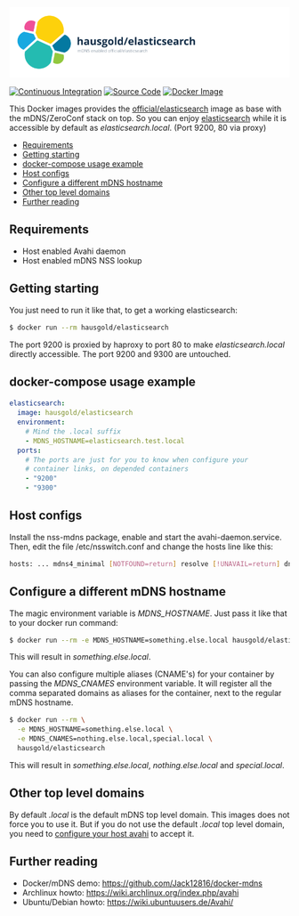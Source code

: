 ![mDNS enabled official/elasticsearch](https://raw.githubusercontent.com/hausgold/docker-elasticsearch/master/docs/assets/project.png)

[![Continuous Integration](https://github.com/hausgold/docker-elasticsearch/actions/workflows/package.yml/badge.svg?branch=master)](https://github.com/hausgold/docker-elasticsearch/actions/workflows/package.yml)
[![Source Code](https://img.shields.io/badge/source-on%20github-blue.svg)](https://github.com/hausgold/docker-elasticsearch)
[![Docker Image](https://img.shields.io/badge/image-on%20docker%20hub-blue.svg)](https://hub.docker.com/r/hausgold/elasticsearch/)

This Docker images provides the [official/elasticsearch](https://hub.docker.com/_/elasticsearch/) image as base
with the mDNS/ZeroConf stack on top. So you can enjoy [elasticsearch](https://www.elastic.co/products/elasticsearch) while
it is accessible by default as *elasticsearch.local*. (Port 9200, 80 via proxy)

- [Requirements](#requirements)
- [Getting starting](#getting-starting)
- [docker-compose usage example](#docker-compose-usage-example)
- [Host configs](#host-configs)
- [Configure a different mDNS hostname](#configure-a-different-mdns-hostname)
- [Other top level domains](#other-top-level-domains)
- [Further reading](#further-reading)

## Requirements

* Host enabled Avahi daemon
* Host enabled mDNS NSS lookup

## Getting starting

You just need to run it like that, to get a working elasticsearch:

```bash
$ docker run --rm hausgold/elasticsearch
```

The port 9200 is proxied by haproxy to port 80 to make *elasticsearch.local*
directly accessible. The port 9200 and 9300 are untouched.

## docker-compose usage example

```yaml
elasticsearch:
  image: hausgold/elasticsearch
  environment:
    # Mind the .local suffix
    - MDNS_HOSTNAME=elasticsearch.test.local
  ports:
    # The ports are just for you to know when configure your
    # container links, on depended containers
    - "9200"
    - "9300"
```

## Host configs

Install the nss-mdns package, enable and start the avahi-daemon.service. Then,
edit the file /etc/nsswitch.conf and change the hosts line like this:

```bash
hosts: ... mdns4_minimal [NOTFOUND=return] resolve [!UNAVAIL=return] dns ...
```

## Configure a different mDNS hostname

The magic environment variable is *MDNS_HOSTNAME*. Just pass it like that to
your docker run command:

```bash
$ docker run --rm -e MDNS_HOSTNAME=something.else.local hausgold/elasticsearch
```

This will result in *something.else.local*.

You can also configure multiple aliases (CNAME's) for your container by
passing the *MDNS_CNAMES* environment variable. It will register all the comma
separated domains as aliases for the container, next to the regular mDNS
hostname.

```bash
$ docker run --rm \
  -e MDNS_HOSTNAME=something.else.local \
  -e MDNS_CNAMES=nothing.else.local,special.local \
  hausgold/elasticsearch
```

This will result in *something.else.local*, *nothing.else.local* and
*special.local*.

## Other top level domains

By default *.local* is the default mDNS top level domain. This images does not
force you to use it. But if you do not use the default *.local* top level
domain, you need to [configure your host avahi][custom_mdns] to accept it.

## Further reading

* Docker/mDNS demo: https://github.com/Jack12816/docker-mdns
* Archlinux howto: https://wiki.archlinux.org/index.php/avahi
* Ubuntu/Debian howto: https://wiki.ubuntuusers.de/Avahi/

[custom_mdns]: https://wiki.archlinux.org/index.php/avahi#Configuring_mDNS_for_custom_TLD
